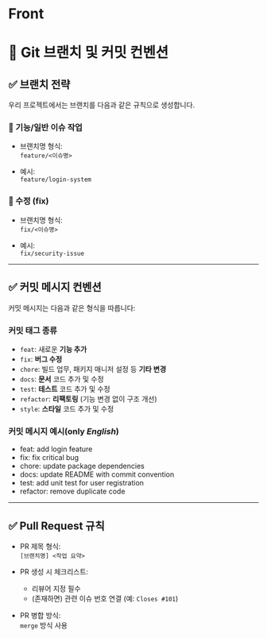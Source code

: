# Front

# 📘 Git 브랜치 및 커밋 컨벤션

## ✅ 브랜치 전략

우리 프로젝트에서는 브랜치를 다음과 같은 규칙으로 생성합니다.

### 🔹 기능/일반 이슈 작업

- 브랜치명 형식:  
  `feature/<이슈명>`

- 예시:  
  `feature/login-system`

### 🔹 수정 (fix)

- 브랜치명 형식:  
  `fix/<이슈명>`

- 예시:  
  `fix/security-issue`

---

## ✅ 커밋 메시지 컨벤션

커밋 메시지는 다음과 같은 형식을 따릅니다:


### 커밋 태그 종류

- `feat`: 새로운 **기능 추가**  
- `fix`: **버그 수정**  
- `chore`: 빌드 업무, 패키지 매니저 설정 등 **기타 변경**
- `docs`: **문서** 코드 추가 및 수정
- `test`: **테스트** 코드 추가 및 수정  
- `refactor`: **리팩토링** (기능 변경 없이 구조 개선)
- `style`: **스타일** 코드 추가 및 수정

### 커밋 메시지 예시(only *English*)
- feat: add login feature
- fix: fix critical bug
- chore: update package dependencies  
- docs: update README with commit convention  
- test: add unit test for user registration  
- refactor: remove duplicate code

---

## ✅ Pull Request 규칙

- PR 제목 형식:  
  `[브랜치명] <작업 요약>`

- PR 생성 시 체크리스트:
  - 리뷰어 지정 필수
  - (존재하면) 관련 이슈 번호 연결 (예: `Closes #101`)

- PR 병합 방식:  
  `merge` 방식 사용